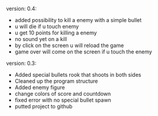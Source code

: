 version: 0.4:
- added possibility to kill a enemy with a simple bullet
- u will die if u touch enemy
- u get 10 points for killing a enemy
- no sound yet on a kill
- by click on the screen u will reload the game
- game over will come on the screen if u touch the enemy

version: 0.3:
- Added special bullets rook that shoots in both sides
- Cleaned up the program structure
- Added enemy figure
- change colors of score and countdown
- fixed error with no special bullet spawn
- putted project to github
